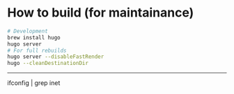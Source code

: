 # How to build (for maintainance)

```sh
# Development
brew install hugo
hugo server
# For full rebuilds
hugo server --disableFastRender
hugo --cleanDestinationDir
```


---

ifconfig | grep inet